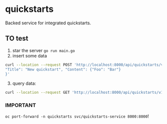 # quickstarts

Backed service for integrated quickstarts.

## TO test
1. star the server `go run main.go `
2. insert some data 
```sh
curl --location --request POST 'http://localhost:8000/api/quickstarts/v1/quickstarts/' --header 'Content-Type: application/json' --data-raw '{
"Title": "New quickstart", "Content": {"Foo": "Bar"}
}'

```
3. query data: 
```sh
curl --location --request GET 'http://localhost:8000/api/quickstarts/v1/quickstarts/'
```

### IMPORTANT
`oc port-forward -n quickstarts svc/quickstarts-service 8000:8000`!
